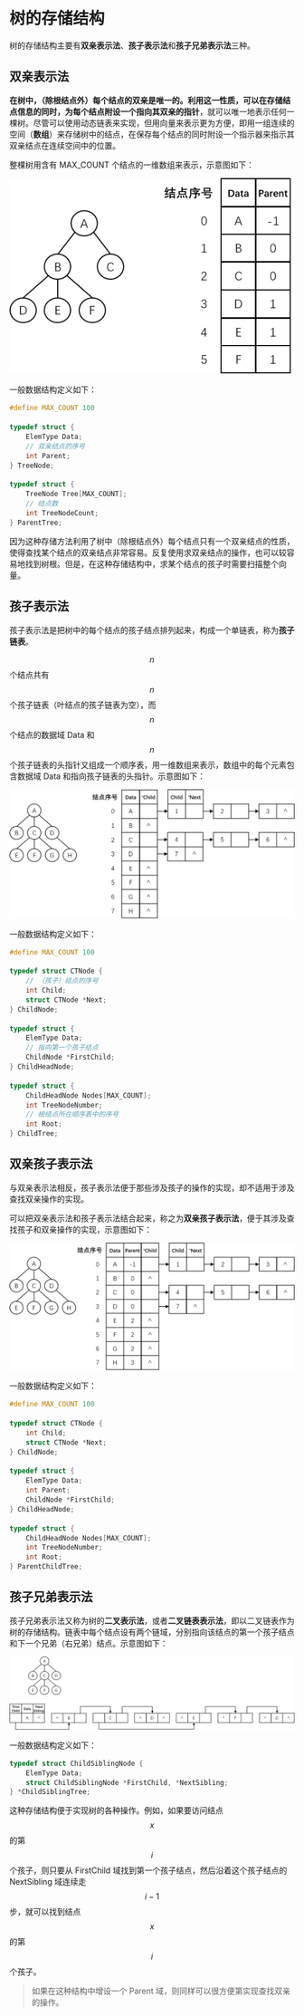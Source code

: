 # 树的存储结构

树的存储结构主要有**双亲表示法**、**孩子表示法**和**孩子兄弟表示法**三种。

## 双亲表示法

**在树中，（除根结点外）每个结点的双亲是唯一的。**利用这一性质，可以在存储结点信息的同时，为每个结点附设一个**指向其双亲的指针**，就可以唯一地表示任何一棵树。尽管可以使用动态链表来实现，但用向量来表示更为方便，即用一组连续的空间（**数组**）来存储树中的结点，在保存每个结点的同时附设一个指示器来指示其双亲结点在连续空间中的位置。

整棵树用含有 MAX_COUNT 个结点的一维数组来表示，示意图如下：

![](./images/树的双亲表示法.png)

一般数据结构定义如下：

```c
#define MAX_COUNT 100

typedef struct {
    ElemType Data;
    // 双亲结点的序号
    int Parent;
} TreeNode;

typedef struct {
    TreeNode Tree[MAX_COUNT];
    // 结点数
    int TreeNodeCount;
} ParentTree;
```

因为这种存储方法利用了树中（除根结点外）每个结点只有一个双亲结点的性质，使得查找某个结点的双亲结点非常容易。反复使用求双亲结点的操作，也可以较容易地找到树根。但是，在这种存储结构中，求某个结点的孩子时需要扫描整个向量。

## 孩子表示法

孩子表示法是把树中的每个结点的孩子结点排列起来，构成一个单链表，称为**孩子链表**。

$$n$$ 个结点共有 $$n$$ 个孩子链表（叶结点的孩子链表为空），而 $$n$$ 个结点的数据域 Data 和 $$n$$ 个孩子链表的头指针又组成一个顺序表，用一维数组来表示，数组中的每个元素包含数据域 Data 和指向孩子链表的头指针。示意图如下：

![](./images/树的孩子表示法.png)

一般数据结构定义如下：

```c
#define MAX_COUNT 100

typedef struct CTNode {
    // （孩子）结点的序号
    int Child;
    struct CTNode *Next;
} ChildNode;

typedef struct {
    ElemType Data;
    // 指向第一个孩子结点
    ChildNode *FirstChild;
} ChildHeadNode;

typedef struct {
    ChildHeadNode Nodes[MAX_COUNT];
    int TreeNodeNumber;
    // 根结点所在顺序表中的序号
    int Root;
} ChildTree;
```

## 双亲孩子表示法

与双亲表示法相反，孩子表示法便于那些涉及孩子的操作的实现，却不适用于涉及查找双亲操作的实现。

可以把双亲表示法和孩子表示法结合起来，称之为**双亲孩子表示法**，便于其涉及查找孩子和双亲操作的实现，示意图如下：

![](./images/树的双亲孩子表示法.png)

一般数据结构定义如下：

```c
#define MAX_COUNT 100

typedef struct CTNode {
    int Child;
    struct CTNode *Next;
} ChildNode;

typedef struct {
    ElemType Data;
    int Parent;
    ChildNode *FirstChild;
} ChildHeadNode;

typedef struct {
    ChildHeadNode Nodes[MAX_COUNT];
    int TreeNodeNumber;
    int Root;
} ParentChildTree;
```

## 孩子兄弟表示法

孩子兄弟表示法又称为树的**二叉表示法**，或者**二叉链表表示法**，即以二叉链表作为树的存储结构。链表中每个结点设有两个链域，分别指向该结点的第一个孩子结点和下一个兄弟（右兄弟）结点。示意图如下：

![](./images/树的孩子兄弟表示法.png)

一般数据结构定义如下：

```c
typedef struct ChildSiblingNode {
    ElemType Data;
    struct ChildSiblingNode *FirstChild, *NextSibling;
} *ChildSiblingTree;
```

这种存储结构便于实现树的各种操作。例如，如果要访问结点 $$x$$ 的第 $$i$$ 个孩子，则只要从 FirstChild 域找到第一个孩子结点，然后沿着这个孩子结点的 NextSibling 域连续走 $$i-1$$ 步，就可以找到结点 $$x$$ 的第 $$i$$ 个孩子。

> 如果在这种结构中增设一个 Parent 域，则同样可以很方便第实现查找双亲的操作。
